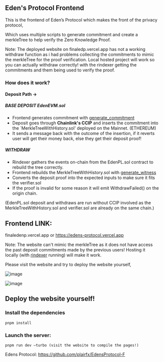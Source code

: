 ## Eden's Protocol Frontend

This is the frontend of Eden’s Protocol which makes the front of the privacy protocol,


Which uses multiple scripts to generate commitment and create a merkleTree to help verify the Zero Knowledge Proof.

Note: The deployed website on finaledp.vercel.app has not a working withdraw function as i had problems collecting the commitments to mimic the merkleTree for the proof verification.
Local hosted project will work so you can actually withdraw correctly! with the rindexer getting the commitments and them being used to verify the proof.

### How does it work?

#### Deposit Path -> 

##### BASE DEPOSIT EdenEVM.sol
- Frontend generates commitment with [generate_commitment](https://github.com/plairfx/EdensProtocolFrontend/blob/main/zk-utils/generateCommitment.js) 
- Deposit goes through **Chainlink's CCIP** and inserts the commitment into the `MerkleTreeWithHistory.sol' deployed on the Mainnet. (ETHEREUM)
- It sends a message back with the outcome of the insertion, if it reverts user will get their money back, else they get their deposit proof!


##### WITHDRAW  
- Rindexer gathers the events on-chain from the EdenPL.sol contract to rebuild the tree correctly.
- Frontend rebuilds the MerkleTreeWithHistory.sol with [generate_witness](https://github.com/plairfx/EdensProtocolFrontend/blob/main/zk-utils/generate_witness.js)
- Converts the deposit proof into the expected inputs to make sure it fits the verifier.sol
- If the proof is invalid for some reason it will emit WithdrawFailed() on the origin chain.

(EdenPL.sol deposit and withdraws are run without CCIP involved as the MerkleTreeWithHistory.sol and verifier.sol are already on the same chain.)

## Frontend LINK:
finaledenp.vercel.app
or
https://edens-protocol.vercel.app

Note: The website can't mimic the merkleTree as it does not have access the past deposit commitments made by the previous users!
Hosting it locally (with [rindexer](https://rindexer.xyz) running) will make it work.


Please visit the website and try to deploy the website yourself,

![image](https://github.com/user-attachments/assets/32603ae5-7acb-4413-bc2e-766f12420d16)


![image](https://github.com/user-attachments/assets/b0ad75aa-f85b-40ce-8b25-b9b34d8644a6)


## Deploy the website yourself!

### Install the dependencies
``pnpm install``
### Launch the server:
``pnpm run dev —turbo (visit the website to compile the pages!)``


Edens Protocol: https://github.com/plairfx/EdensProtocol-F
